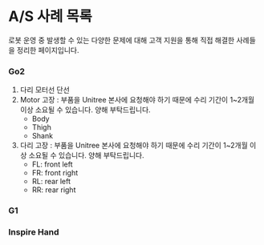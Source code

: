# A/S 사례 목록
로봇 운영 중 발생할 수 있는 다양한 문제에 대해 고객 지원을 통해 직접 해결한 사례들을 정리한 페이지입니다. 

### Go2
1. 다리 모터선 단선
2. Motor 고장
    : 부품을 Unitree 본사에 요청해야 하기 때문에 수리 기간이 1~2개월 이상 소요될 수 있습니다. 양해 부탁드립니다.
    - Body
    - Thigh
    - Shank
3. 다리 고장
    : 부품을 Unitree 본사에 요청해야 하기 때문에 수리 기간이 1~2개월 이상 소요될 수 있습니다. 양해 부탁드립니다.
    - FL: front left
    - FR: front right
    - RL: rear left
    - RR: rear right

### G1

### Inspire Hand